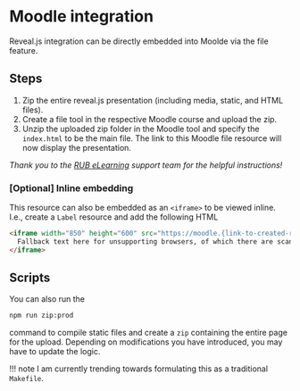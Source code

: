 # Moodle integration

Reveal.js integration can be directly embedded into Moolde via the file feature.

## Steps

1. Zip the entire reveal.js presentation (including media, static, and HTML files).
2. Create a file tool in the respective Moodle course and upload the zip.
3. Unzip the uploaded zip folder in the Moodle tool and specify the `index.html` to be the main file.
    The link to this Moodle file resource will now display the presentation.

*Thank you to the [RUB eLearning](https://www.rubel.rub.de/en) support team for the helpful instructions!*


### [Optional] Inline embedding
This resource can also be embedded as an `<iframe>` to be viewed inline.
I.e., create a `Label` resource and add the following HTML
```html
<iframe width="850" height="600" src="https://moodle.{link-to-created-resource}/index.html#/">
  Fallback text here for unsupporting browsers, of which there are scant few.
</iframe>
```

## Scripts

You can also run the
```bash
npm run zip:prod
```
command to compile static files and create a `zip` containing the entire page for the upload.
Depending on modifications you have introduced, you may have to update the logic.

!!! note
    I am currently trending towards formulating this as a traditional `Makefile`.
